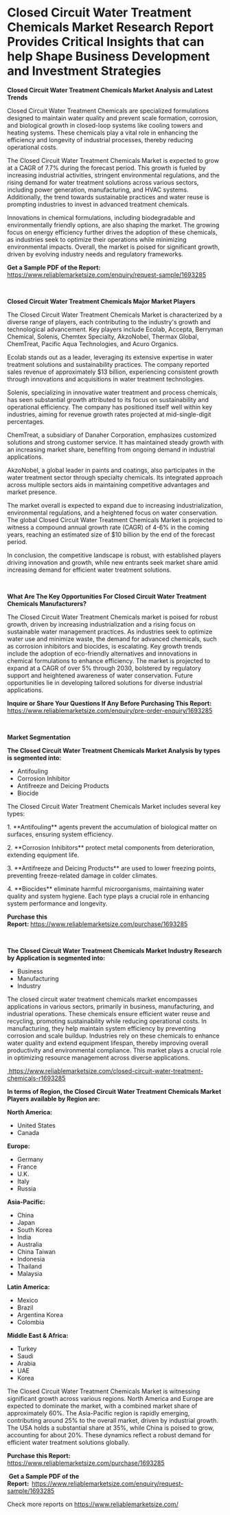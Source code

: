 <p><h1>Closed Circuit Water Treatment Chemicals Market Research Report Provides Critical Insights that can help Shape Business Development and Investment Strategies</h1></p><p><strong>Closed Circuit Water Treatment Chemicals Market Analysis and Latest Trends</strong></p>
<p><p>Closed Circuit Water Treatment Chemicals are specialized formulations designed to maintain water quality and prevent scale formation, corrosion, and biological growth in closed-loop systems like cooling towers and heating systems. These chemicals play a vital role in enhancing the efficiency and longevity of industrial processes, thereby reducing operational costs.</p><p>The Closed Circuit Water Treatment Chemicals Market is expected to grow at a CAGR of 7.7% during the forecast period. This growth is fueled by increasing industrial activities, stringent environmental regulations, and the rising demand for water treatment solutions across various sectors, including power generation, manufacturing, and HVAC systems. Additionally, the trend towards sustainable practices and water reuse is prompting industries to invest in advanced treatment chemicals. </p><p>Innovations in chemical formulations, including biodegradable and environmentally friendly options, are also shaping the market. The growing focus on energy efficiency further drives the adoption of these chemicals, as industries seek to optimize their operations while minimizing environmental impacts. Overall, the market is poised for significant growth, driven by evolving industry needs and regulatory frameworks.</p></p>
<p><strong>Get a Sample PDF of the Report:&nbsp;</strong> <a href="https://www.reliablemarketsize.com/enquiry/request-sample/1693285?utm_campaign=3248&utm_medium=2&utm_source=Github&utm_content=ia&utm_term=27032025&utm_id=closed-circuit-water-treatment-chemicals">https://www.reliablemarketsize.com/enquiry/request-sample/1693285</a></p>
<p>&nbsp;</p>
<p><strong>Closed Circuit Water Treatment Chemicals Major Market Players</strong></p>
<p><p>The Closed Circuit Water Treatment Chemicals Market is characterized by a diverse range of players, each contributing to the industry's growth and technological advancement. Key players include Ecolab, Accepta, Berryman Chemical, Solenis, Chemtex Specialty, AkzoNobel, Thermax Global, ChemTreat, Pacific Aqua Technologies, and Acuro Organics.</p><p>Ecolab stands out as a leader, leveraging its extensive expertise in water treatment solutions and sustainability practices. The company reported sales revenue of approximately $13 billion, experiencing consistent growth through innovations and acquisitions in water treatment technologies.</p><p>Solenis, specializing in innovative water treatment and process chemicals, has seen substantial growth attributed to its focus on sustainability and operational efficiency. The company has positioned itself well within key industries, aiming for revenue growth rates projected at mid-single-digit percentages. </p><p>ChemTreat, a subsidiary of Danaher Corporation, emphasizes customized solutions and strong customer service. It has maintained steady growth with an increasing market share, benefiting from ongoing demand in industrial applications.</p><p>AkzoNobel, a global leader in paints and coatings, also participates in the water treatment sector through specialty chemicals. Its integrated approach across multiple sectors aids in maintaining competitive advantages and market presence.</p><p>The market overall is expected to expand due to increasing industrialization, environmental regulations, and a heightened focus on water conservation. The global Closed Circuit Water Treatment Chemicals Market is projected to witness a compound annual growth rate (CAGR) of 4-6% in the coming years, reaching an estimated size of $10 billion by the end of the forecast period.</p><p>In conclusion, the competitive landscape is robust, with established players driving innovation and growth, while new entrants seek market share amid increasing demand for efficient water treatment solutions.</p></p>
<p>&nbsp;</p>
<p><strong>What Are The Key Opportunities For Closed Circuit Water Treatment Chemicals Manufacturers?</strong></p>
<p><p>The Closed Circuit Water Treatment Chemicals market is poised for robust growth, driven by increasing industrialization and a rising focus on sustainable water management practices. As industries seek to optimize water use and minimize waste, the demand for advanced chemicals, such as corrosion inhibitors and biocides, is escalating. Key growth trends include the adoption of eco-friendly alternatives and innovations in chemical formulations to enhance efficiency. The market is projected to expand at a CAGR of over 5% through 2030, bolstered by regulatory support and heightened awareness of water conservation. Future opportunities lie in developing tailored solutions for diverse industrial applications.</p></p>
<p><strong>Inquire or Share Your Questions If Any Before Purchasing This Report:</strong> <a href="https://www.reliablemarketsize.com/enquiry/pre-order-enquiry/1693285?utm_campaign=3248&utm_medium=2&utm_source=Github&utm_content=ia&utm_term=27032025&utm_id=closed-circuit-water-treatment-chemicals">https://www.reliablemarketsize.com/enquiry/pre-order-enquiry/1693285</a></p>
<p>&nbsp;</p>
<p><strong>Market Segmentation</strong></p>
<p><strong>The Closed Circuit Water Treatment Chemicals Market Analysis by types is segmented into:</strong></p>
<p><ul><li>Antifouling</li><li>Corrosion Inhibitor</li><li>Antifreeze and Deicing Products</li><li>Biocide</li></ul></p>
<p><p>The Closed Circuit Water Treatment Chemicals Market includes several key types: </p><p>1. **Antifouling** agents prevent the accumulation of biological matter on surfaces, ensuring system efficiency. </p><p>2. **Corrosion Inhibitors** protect metal components from deterioration, extending equipment life. </p><p>3. **Antifreeze and Deicing Products** are used to lower freezing points, preventing freeze-related damage in colder climates. </p><p>4. **Biocides** eliminate harmful microorganisms, maintaining water quality and system hygiene. Each type plays a crucial role in enhancing system performance and longevity.</p></p>
<p><strong>Purchase this Report:&nbsp;</strong><a href="https://www.reliablemarketsize.com/purchase/1693285?utm_campaign=3248&utm_medium=2&utm_source=Github&utm_content=ia&utm_term=27032025&utm_id=closed-circuit-water-treatment-chemicals">https://www.reliablemarketsize.com/purchase/1693285</a></p>
<p>&nbsp;</p>
<p><strong>The Closed Circuit Water Treatment Chemicals Market Industry Research by Application is segmented into:</strong></p>
<p><ul><li>Business</li><li>Manufacturing</li><li>Industry</li></ul></p>
<p><p>The closed circuit water treatment chemicals market encompasses applications in various sectors, primarily in business, manufacturing, and industrial operations. These chemicals ensure efficient water reuse and recycling, promoting sustainability while reducing operational costs. In manufacturing, they help maintain system efficiency by preventing corrosion and scale buildup. Industries rely on these chemicals to enhance water quality and extend equipment lifespan, thereby improving overall productivity and environmental compliance. This market plays a crucial role in optimizing resource management across diverse applications.</p></p>
<p><a href="https://www.reliablemarketsize.com/closed-circuit-water-treatment-chemicals-r1693285?utm_campaign=3248&utm_medium=2&utm_source=Github&utm_content=ia&utm_term=27032025&utm_id=closed-circuit-water-treatment-chemicals">&nbsp;https://www.reliablemarketsize.com/closed-circuit-water-treatment-chemicals-r1693285</a></p>
<p><strong>In terms of Region, the Closed Circuit Water Treatment Chemicals Market Players available by Region are:</strong></p>
<p>
    <p> <strong> North America: </strong>
        <ul>
            <li>United States</li>
            <li>Canada</li>
        </ul>
        </p> 
    <p> <strong> Europe: </strong>
        <ul>
            <li>Germany</li>
            <li>France</li>
            <li>U.K.</li>
            <li>Italy</li>
            <li>Russia</li>
        </ul>
        </p> 
    <p> <strong> Asia-Pacific: </strong>
        <ul>
            <li>China</li>
            <li>Japan</li>
            <li>South Korea</li>
            <li>India</li>
            <li>Australia</li>
            <li>China Taiwan</li>
            <li>Indonesia</li>
            <li>Thailand</li>
            <li>Malaysia</li>
        </ul>
        </p> 
    <p> <strong> Latin America: </strong>
        <ul>
            <li>Mexico</li>
            <li>Brazil</li>
            <li>Argentina Korea</li>
            <li>Colombia</li>
        </ul>
        </p> 
    <p> <strong> Middle East & Africa: </strong>
        <ul>
            <li>Turkey</li>
            <li>Saudi</li>
            <li>Arabia</li>
            <li>UAE</li>
            <li>Korea</li>
        </ul>
    </p>
    </p>
<p><p>The Closed Circuit Water Treatment Chemicals Market is witnessing significant growth across various regions. North America and Europe are expected to dominate the market, with a combined market share of approximately 60%. The Asia-Pacific region is rapidly emerging, contributing around 25% to the overall market, driven by industrial growth. The USA holds a substantial share at 35%, while China is poised to grow, accounting for about 20%. These dynamics reflect a robust demand for efficient water treatment solutions globally.</p></p>
<p><strong>Purchase this Report: </strong><a href="https://www.reliablemarketsize.com/purchase/1693285?utm_campaign=3248&utm_medium=2&utm_source=Github&utm_content=ia&utm_term=27032025&utm_id=closed-circuit-water-treatment-chemicals">https://www.reliablemarketsize.com/purchase/1693285</a></p>
<p>&nbsp;<strong>Get a Sample PDF of the Report:&nbsp;&nbsp;</strong><a href="https://www.reliablemarketsize.com/enquiry/request-sample/1693285?utm_campaign=3248&utm_medium=2&utm_source=Github&utm_content=ia&utm_term=27032025&utm_id=closed-circuit-water-treatment-chemicals">https://www.reliablemarketsize.com/enquiry/request-sample/1693285</a></p>
<p><strong></strong></p>
<p>Check more reports on <a href="https://www.reliablemarketsize.com/?utm_campaign=3248&utm_medium=2&utm_source=Github&utm_content=ia&utm_term=27032025&utm_id=closed-circuit-water-treatment-chemicals">https://www.reliablemarketsize.com/</a></p>